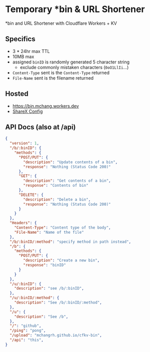 # Temporary *bin & URL Shortener
*bin and URL Shortener with Cloudflare Workers + KV

## Specifics
- 3 * 24hr max TTL
- 10MB max
- assigned `binID` is randomly generated 5 character string
  - exclude commonly mistaken characters (`0oO1LlIi`...)
- `Content-Type` sent is the `Content-Type` returned
- `File-Name` sent is the filename returned

## Hosted
- https://bin.mchang.workers.dev
- [ShareX Config](docs/cfkv-bin.sxcu)

## API Docs (also at /api)
```json
{
  "version": 1,
  "/b/:binID": {
    "methods": {
      "POST/PUT": {
        "description": "Update contents of a bin",
        "response": "Nothing (Status Code 200)"
      },
      "GET": {
        "description": "Get contents of a bin",
        "response": "Contents of bin"
      },
      "DELETE": {
        "description": "Delete a bin",
        "response": "Nothing (Status Code 200)"
      }
    }
  },
  "Headers": {
    "Content-Type": "Content type of the body",
    "File-Name": "Name of the file"
  },
  "/b/:binID/:method": "specify method in path instead",
  "/b": {
    "methods": {
      "POST/PUT": {
        "description": "Create a new bin",
        "response": "binID"
      }
    }
  },
  "/u/:binID": {
    "description": "see /b/:binID",
  },
  "/u/:binID/:method": {
    "description": "See /b/:binID/:method",
  },
  "/u": {
    "description": "See /b",
  },
  "/": "github",
  "/ping": "pong",
  "/upload": "mchangrh.github.io/cfkv-bin",
  "/api": "this",
}
```